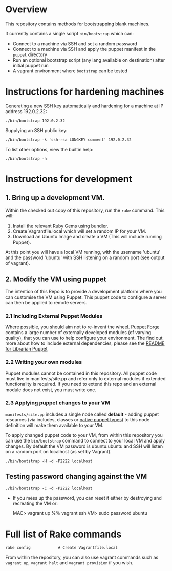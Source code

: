 # Overview

This repository contains methods for bootstrapping blank machines.

It currently contains a single script `bin/bootstrap` which can:
- Connect to a machine via SSH and set a random password
- Connect to a machine via SSH and apply the puppet manifest in the `puppet` directory
- Run an optional bootstrap script (any lang available on destination) after initial puppet run
- A vagrant environment where `bootstrap` can be tested

# Instructions for hardening machines

Generating a new SSH key automatically and hardening for a machine at
IP address 192.0.2.32:

    ./bin/bootstrap 192.0.2.32

Supplying an SSH public key:

    ./bin/bootstrap -k 'ssh-rsa LONGKEY comment' 192.0.2.32

To list other options, view the builtin help:

    ./bin/bootstrap -h

# Instructions for development

## 1. Bring up a development VM.

Within the checked out copy of this repository, run the `rake` command. This will:

1. Install the relevant Ruby Gems using bundler.
2. Create Vagrantfile.local which will set a random IP for your VM.
3. Download an Ubuntu Image and create a VM (This will include running Puppet).

At this point you will have a local VM running, with the username 'ubuntu' and the password 'ubuntu'
with SSH listening on a random port (see output of vagrant).

## 2. Modify the VM using puppet

The intention of this Repo is to provide a development platform where you can customise the VM using
Puppet. This puppet code to configure a server can then be applied to remote servers.

### 2.1 Including External Puppet Modules

Where possible, you should aim not to re-invent the wheel. [Puppet Forge](https://forge.puppetlabs.com/)
contains a large number of externally developed modules (of varying quality), that you can use to help
configure your environment. The find out more about how to include external dependencies, please see the
[README for Librarian Puppet](https://github.com/rodjek/librarian-puppet)

### 2.2 Writing your own modules

Puppet modules cannot be contained in this repository. All puppet code must live in manifests/site.pp and
refer only to external modules if extended functionality is required. If you need to extend this repo and
an external module does not exist, you must write one.

### 2.3 Applying puppet changes to your VM

`manifests/site.pp` includes a single node called **default** - adding puppet resources (via includes,
classes or [native puppet types](http://docs.puppetlabs.com/references/latest/type.html)) to this node
definition will make them available to your VM.

To apply changed puppet code to your VM, from within this repository you can use the `bin/bootstrap`
command to connect to your local VM and apply changes. By default the VM password is ubuntu:ubuntu and
SSH will listen on a random port on localhost (as set by Vagrant).

    ./bin/bootstrap -H -d -P2222 localhost

## Testing password changing against the VM

    ./bin/bootstrap -C -d -P2222 localhost

- If you mess up the password, you can reset it either by destroying and recreating the VM or:

    MAC> vagrant up %% vagrant ssh
    VM>  sudo password ubuntu

# Full list of Rake commands

```
rake config            # Create Vagrantfile.local
```
From within the repository, you can also use vagrant commands such as `vagrant up`, `vagrant halt`
and `vagrant provision` if you wish.
